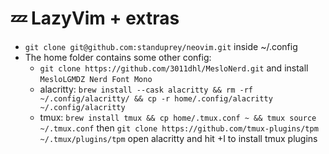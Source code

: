 # 💤 LazyVim + extras

- `git clone git@github.com:standuprey/neovim.git` inside ~/.config
- The home folder contains some other config:
  - `git clone https://github.com/3011dhl/MesloNerd.git` and install `MesloLGMDZ Nerd Font Mono`
  - alacritty: `brew install --cask alacritty && rm -rf ~/.config/alacritty/ && cp -r home/.config/alacritty ~/.config/alacritty`
  - tmux: `brew install tmux && cp home/.tmux.conf ~ && tmux source ~/.tmux.conf`
    then `git clone https://github.com/tmux-plugins/tpm ~/.tmux/plugins/tpm`
    open alacritty and hit <C-b>+I to install tmux plugins
